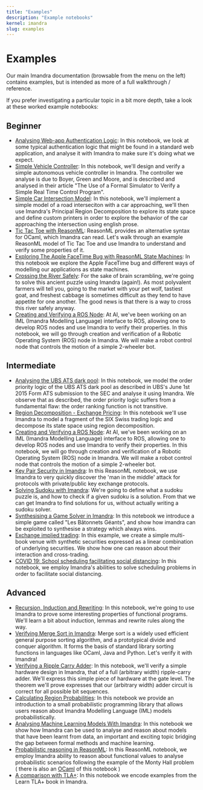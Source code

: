```yaml
---
title: "Examples"
description: "Example notebooks"
kernel: imandra
slug: examples
---
```


# Examples

Our main Imandra documentation (browsable from the menu on the left) contains examples, but is intended as more of a full walkthrough / reference.

If you prefer investigating a particular topic in a bit more depth, take a look at these worked example notebooks:

## Beginner

- [Analysing Web-app Authentication Logic](Analysing%20Web-app%20Authentication%20Logic.md): In this notebook, we look at some typical authentication logic that might be found in a standard web application, and analyse it with Imandra to make sure it's doing what we expect.
- [Simple Vehicle Controller](Simple%20Vehicle%20Controller.md): In this notebook, we'll design and verify a simple autonomous vehicle controller in Imandra. The controller we analyse is due to Boyer, Green and Moore, and is described and analysed in their article "The Use of a Formal Simulator to Verify a Simple Real Time Control Program".
- [Simple Car Intersection Model](Simple%20Stoplight%20Model.md): In this notebook, we'll implement a simple model of a road interseciton with a car approaching, we'll then use Imandra's Principal Region Decomposition to explore its state space and define custom printers in order to explore the behavior of the car approaching the intersection using english prose.
- [Tic Tac Toe with ReasonML](Tic%20Tac%20Toe%20with%20ReasonML.md): ReasonML provides an alternative syntax for OCaml, which Imandra can read. Let's walk through an example ReasonML model of Tic Tac Toe and use Imandra to understand and verify some properties of it.
- [Exploring The Apple FaceTime Bug with ReasonML State Machines](Exploring%20the%20FaceTime%20Bug%20With%20ReasonML%20State%20Machines.md): In this notebook we explore the Apple FaceTime bug and different ways of modelling our applications as state machines.
- [Crossing the River Safely](Crossing_the_river_safely.md): For the sake of brain scrambling, we're going to solve this ancient puzzle using Imandra (again!). As most polyvalent farmers will tell you, going to the market with your pet wolf, tastiest goat, and freshest cabbage is sometimes difficult as they tend to have appetite for one another. The good news is that there is a way to cross this river safely anyway.
- [Creating and Verifying a ROS Node](Creating%20and%20Verifying%20a%20ROS%20Node.md): At AI, we've been working on an IML (Imandra Modelling Language) interface to ROS, allowing one to develop ROS nodes and use Imandra to verify their properties. In this notebook, we will go through creation and verification of a Robotic Operating System (ROS) node in Imandra. We will make a robot control node that controls the motion of a simple 2-wheeler bot.

## Intermediate

- [Analysing the UBS ATS dark pool](Analysing%20the%20UBS%20ATS%20Dark%20Pool.md): In this notebook, we model the order priority logic of the UBS ATS dark pool as described in UBS's June 1st 2015 Form ATS submission to the SEC and analyse it using Imandra. We observe that as described, the order priority logic suffers from a fundamental flaw: the order ranking function is not transitive.
- [Region Decomposition - Exchange Pricing](Region%20Decomposition%20-%20Exchange%20Pricing.md): In this notebook we'll use Imandra to model a fragment of the SIX Swiss trading logic and decompose its state space using region decomposition.
- [Creating and Verifying a ROS Node](Creating%20and%20Verifying%20a%20ROS%20Node.md): At AI, we've been working on an IML (Imandra Modelling Language) interface to ROS, allowing one to develop ROS nodes and use Imandra to verify their properties. In this notebook, we will go through creation and verification of a Robotic Operating System (ROS) node in Imandra. We will make a robot control node that controls the motion of a simple 2-wheeler bot.
- [Key Pair Security in Imandra](KeyPairSecurity.md): In this ReasonML notebook, we use Imandra to very quickly discover the 'man in the middle' attack for protocols with private/public key exchange protocols.
- [Solving Sudoku with Imandra](Sudoku.md): We're going to define what a sudoku puzzle is, and how to check if a given sudoku is a solution. From that we can get Imandra to find solutions for us, without actually writing a sudoku solver.
- [Synthesising a Game Solver in Imandra](SolverSynthesis.md): In this notebook we introduce a simple game called "Les Bâtonnets Géants", and show how imandra can be exploited to synthesise a strategy which always wins.
- [Exchange implied trading](Exchange%20Implied%20Trading.md): In this example, we create a simple multi-book venue with synthetic securities expressed as a linear combination of underlying securities. We show how one can reason about their interaction and cross-trading.
- [COVID 19: School scheduling facilitating social distancing](SchoolScheduler.md): In this notebook, we employ Imandra's abilities to solve scheduling problems in order to facilitate social distancing.

## Advanced

- [Recursion, Induction and Rewriting](Recursion,%20Induction%20and%20Rewriting.md): In this notebook, we're going to use Imandra to prove some interesting properties of functional programs. We'll learn a bit about induction, lemmas and rewrite rules along the way.
- [Verifying Merge Sort in Imandra](Verifying%20Merge%20Sort%20in%20Imandra.md): Merge sort is a widely used efficient general purpose sorting algorithm, and a prototypical divide and conquer algorithm. It forms the basis of standard library sorting functions in languages like OCaml, Java and Python. Let's verify it with Imandra!
- [Verifying a Ripple Carry Adder](Verifying%20a%20Ripple%20Carry%20Adder.md): In this notebook, we'll verify a simple hardware design in Imandra, that of a full (arbitrary width) ripple-carry adder. We'll express this simple piece of hardware at the gate level. The theorem we'll prove expresses that our (arbitrary width) adder circuit is correct for all possible bit sequences.
- [Calculating Region Probabilities](Region%20Probabilities.md): In this notebook we provide an introduction to a small probabilistic programming library that allows users reason about Imandra Modelling Language (IML) models probabilistically.
- [Analysing Machine Learning Models With Imandra](Supervised%20Learning.md): In this notebook we show how Imandra can be used to analyse and reason about models that have been learnt from data, an important and exciting topic bridging the gap between formal methods and machine learning.
- [Probabilistic reasoning in ReasonML](Probabilistic%20Reasoning%20in%20ReasonML.md): In this ReasonML notebook, we employ Imandra ability to reason about functional values to analyse probabilistic scenarios following the example of the Monty Hall problem ( there is also an [OCaml](Probabilistic%20Reasoning%20in%20OCaml.md) of this notebook )
- [A comparison with TLA+](TLA+.md): In this notebook we encode examples from the Learn TLA+ book in Imandra.
